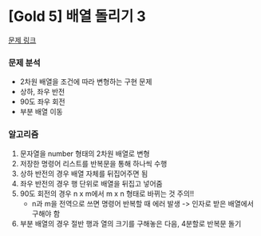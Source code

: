 # [Gold 5] 배열 돌리기 3

[문제 링크](https://www.acmicpc.net/problem/16935)

### 문제 분석

- 2차원 배열을 조건에 따라 변형하는 구현 문제
- 상하, 좌우 반전
- 90도 좌우 회전
- 부분 배열 이동

### 알고리즘

1. 문자열을 number 형태의 2차원 배열로 변형
2. 저장한 명령어 리스트를 반복문을 통해 하나씩 수행
3. 상하 반전의 경우 배열 자체를 뒤집어주면 됨
4. 좌우 반전의 경우 행 단위로 배열을 뒤집고 넣어줌
5. 90도 회전의 경우 n x m에서 m x n 형태로 바뀌는 것 주의!!
   - n과 m을 전역으로 쓰면 명령어 반복할 때 에러 발생 -> 인자로 받은 배열에서 구해야 함
6. 부분 배열의 경우 절반 행과 열의 크기를 구해놓은 다음, 4분할로 반복문 돌기
